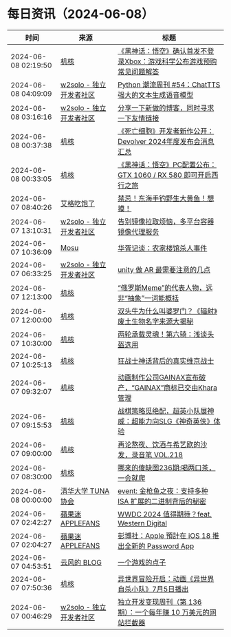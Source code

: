 ﻿# 每日资讯（2024-06-08）

|时间|来源|标题|
|---|---|---|
|2024-06-08 02:19:50|[机核](https://www.gcores.com/rss)|[《黑神话：悟空》确认首发不登录Xbox：游戏科学公布游戏预购常见问题解答](https://www.gcores.com/articles/183111)|
|2024-06-08 04:09:09|[w2solo - 独立开发者社区](https://w2solo.com/topics/feed)|[Python 潮流周刊 #54：ChatTTS 强大的文本生成语音模型](https://w2solo.com/topics/4682)|
|2024-06-08 03:16:16|[w2solo - 独立开发者社区](https://w2solo.com/topics/feed)|[分享一下新做的博客，同时寻求一下友情链接](https://w2solo.com/topics/4681)|
|2024-06-08 00:37:38|[机核](https://www.gcores.com/rss)|[《死亡细胞》开发者新作公开：Devolver 2024年度发布会消息汇总](https://www.gcores.com/articles/183108)|
|2024-06-08 00:33:05|[机核](https://www.gcores.com/rss)|[《黑神话：悟空》PC配置公布：GTX 1060 / RX 580 即可开启西行之旅](https://www.gcores.com/articles/183110)|
|2024-06-07 08:40:26|[艾格吃饱了](https://feedpress.me/wx-aigechibaole)|[禁忌！东海手钓野生大黄鱼！想摸！](http://mp.weixin.qq.com/s?__biz=MjM5NTYxODQyMA%3D%3D&mid=2653454423&idx=1&sn=9a912d5c42d646b7a10e0288fb9b18a6)|
|2024-06-07 13:10:31|[w2solo - 独立开发者社区](https://w2solo.com/topics/feed)|[告别镜像拉取烦恼，多平台容器镜像代理服务](https://w2solo.com/topics/4680)|
|2024-06-07 10:36:09|[Mosu](https://www.mosuzi.com/atom.xml)|[华胥记谈：农家楼馆杀人事件](https://mosuzi.com/docs/common/dream-murder/)|
|2024-06-07 06:33:25|[w2solo - 独立开发者社区](https://w2solo.com/topics/feed)|[unity 做 AR 最需要注意的几点](https://w2solo.com/topics/4679)|
|2024-06-07 12:13:00|[机核](https://www.gcores.com/rss)|[“俄罗斯Meme”的代表人物，远非“抽象”一词能概括](https://www.gcores.com/articles/183080)|
|2024-06-07 12:00:00|[机核](https://www.gcores.com/rss)|[双头牛为什么叫婆罗门？《辐射》废土生物名字来源大揭秘](https://www.gcores.com/videos/183071)|
|2024-06-07 10:30:00|[机核](https://www.gcores.com/rss)|[两轮承载灵魂！第六骑：浅谈头盔选用](https://www.gcores.com/videos/182996)|
|2024-06-07 10:25:13|[机核](https://www.gcores.com/rss)|[狂战士神话背后的真实维京战士](https://www.gcores.com/articles/183084)|
|2024-06-07 09:32:07|[机核](https://www.gcores.com/rss)|[动画制作公司GAINAX宣布破产，“GAINAX”商标已交由Khara管理](https://www.gcores.com/articles/183072)|
|2024-06-07 09:15:53|[机核](https://www.gcores.com/rss)|[战棋策略觅绝配，超英小队展神威：超能力向SLG《神奇英侠》体验](https://www.gcores.com/articles/183074)|
|2024-06-07 09:00:00|[机核](https://www.gcores.com/rss)|[再论熬夜、饮酒与希艺欧的沙发，录音笔 VOL.218](https://www.gcores.com/radios/183073)|
|2024-06-07 08:30:00|[机核](https://www.gcores.com/rss)|[哪来的傻缺图236期:喝两口茶，一会就爬](https://www.gcores.com/articles/180447)|
|2024-06-08 00:00:00|[清华大学 TUNA 协会](https://tuna.moe/feed.xml)|[event: 金枪鱼之夜：支持多种 ISA 扩展的二进制背后的秘密](https://tuna.moe/event/2024/multi-isa-binary/)|
|2024-06-07 02:42:27|[蘋果迷 APPLEFANS](https://applefans.today/feed/)|[WWDC 2024 值得期待？feat. Western Digital](https://applefans.today/2024-06-wwdc24-sandisk-reviews/)|
|2024-06-07 02:04:27|[蘋果迷 APPLEFANS](https://applefans.today/feed/)|[彭博社：Apple 預計在 iOS 18 推出全新的 Password App](https://applefans.today/2024-06-ios-18-new-passwords-app/)|
|2024-06-07 04:53:51|[云风的 BLOG](http://blog.codingnow.com/atom.xml)|[一个游戏的点子](https://blog.codingnow.com/2024/06/game_idea.html)|
|2024-06-07 07:50:36|[机核](https://www.gcores.com/rss)|[异世界冒险开启：动画《异世界自杀小队》7月5日播出](https://www.gcores.com/articles/183069)|
|2024-06-07 00:46:29|[w2solo - 独立开发者社区](https://w2solo.com/topics/feed)|[独立开发变现周刊（第 136 期）：一个每年赚 10 万美元的网站拦截器](https://w2solo.com/topics/4678)|
